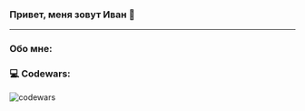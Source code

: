### Привет, меня зовут Иван 👋
---

### Обо мне:

### 💻 Codewars:
![codewars](https://www.codewars.com/users/lisichkin1/badges/large)
<!--
**lisichkin1/lisichkin1** is a ✨ _special_ ✨ repository because its `README.md` (this file) appears on your GitHub profile.

Here are some ideas to get you started:

- 🔭 I’m currently working on ...
- 🌱 I’m currently learning ...
- 👯 I’m looking to collaborate on ...
- 🤔 I’m looking for help with ...
- 💬 Ask me about ...
- 📫 How to reach me: ...
- 😄 Pronouns: ...
- ⚡ Fun fact: ...
-->
